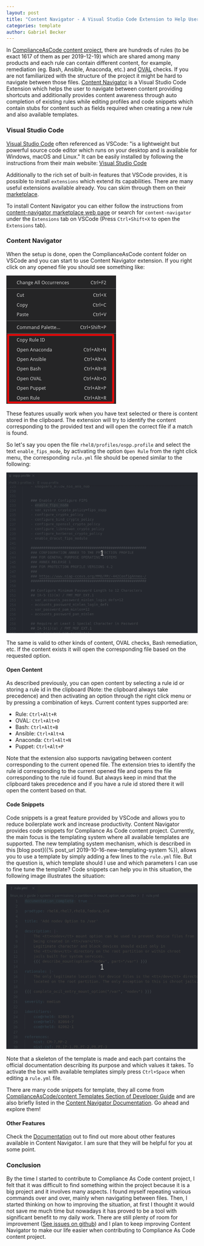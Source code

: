 ```yaml
---
layout: post
title: "Content Navigator - A Visual Studio Code Extension to Help Users to create Security Content"
categories: template
author: Gabriel Becker
---
```


In [ComplianceAsCode content project](https://github.com/ComplianceAsCode/content/), there are hundreds of rules (to be exact 1617 of them as per 2019-12-19) which are shared among many products and each rule can contain different content, for example, remediation (eg. Bash, Ansible, Anaconda, etc.) and [OVAL](https://oval.mitre.org/) checks. If you are not familiarized with the structure of the project it might be hard to navigate between those files. [Content Navigator](https://github.com/ggbecker/content-navigator/) is a Visual Studio Code Extension which helps the user to navigate between content providing shortcuts and additionally provides content awareness through auto completion of existing rules while editing profiles and code snippets which contain stubs for content such as fields required when creating a new rule and also available templates.

### Visual Studio Code

[Visual Studio Code](https://code.visualstudio.com/) often referenced as VSCode: "is a lightweight but powerful source code editor which runs on your desktop and is available for Windows, macOS and Linux." It can be easily installed by following the instructions from their main website: [Visual Studio Code](https://code.visualstudio.com/)

Additionally to the rich set of built-in features that VSCode provides, it is possible to install `extensions` which extend its capabilities. There are many useful extensions available already. You can skim through them on their [marketplace](https://marketplace.visualstudio.com/VSCode).

To install Content Navigator you can either follow the instructions from [content-navigator marketplace web page](https://marketplace.visualstudio.com/items?itemName=ggbecker.content-navigator) or search for `content-navigator` under the `Extensions` tab on VSCode (Press `Ctrl+Shift+X` to open the `Extensions` tab).

### Content Navigator

When the setup is done, open the ComplianceAsCode content folder on VSCode and you can start to use Content Navigator extension. If you right click on any opened file you should see something like:

![image](/assets/img/right_click_menu_red_stroke.png)

These features usually work when you have text selected or there is content stored in the clipboard. The extension will try to identify the content corresponding to the provided text and will open the correct file if a match is found.

So let's say you open the file `rhel8/profiles/ospp.profile` and select the text `enable_fips_mode`, by activating the option `Open Rule` from the right click menu, the corresponding `rule.yml` file should be opened similar to the following:

![image](/assets/img/open_rule_enable_fips_mode.gif)

The same is valid to other kinds of content, OVAL checks, Bash remediation, etc. If the content exists it will open the corresponding file based on the requested option.

#### Open Content

As described previously, you can open content by selecting a rule id or storing a rule id in the clipboard (Note: the clipboard always take precedence) and then activating an option through the right click menu or by pressing a combination of keys. Current content types supported are:

- Rule: `Ctrl+Alt+R`
- OVAL: `Ctrl+Alt+O`
- Bash: `Ctrl+Alt+B`
- Ansible: `Ctrl+Alt+A`
- Anaconda: `Ctrl+Alt+N`
- Puppet: `Ctrl+Alt+P`

Note that the extension also supports navigating between content corresponding to the current opened file. The extension tries to identify the rule id corresponding to the current opened file and opens the file corresponding to the rule id found. But always keep in mind that the clipboard takes precedence and if you have a rule id stored there it will open the content based on that.

#### Code Snippets

Code snippets is a great feature provided by VSCode and allows you to reduce boilerplate work and increase productivity. Content Navigator provides code snippets for Compliance As Code content project. Currently, the main focus is the templating system where all available templates are supported. The new templating system mechanism, which is described in this [blog post]({% post_url 2019-10-16-new-templating-system %}), allows you to use a template by simply adding a few lines to the `rule.yml` file. But the question is, which template should I use and which parameters I can use to fine tune the template? Code snippets can help you in this situation, the following image illustrates the situation:


![image](/assets/img/code_snippets_template.gif)

Note that a skeleton of the template is made and each part contains the official documentation describing its purpose and which values it takes. To activate the box with available templates simply press `Ctrl+Space` when editing a `rule.yml` file.

There are many code snippets for template, they all come from [ComplianceAsCode/content Templates Section of Developer Guide](https://github.com/ComplianceAsCode/content/blob/master/docs/manual/developer_guide.adoc#732-list-of-available-templates) and are also briefly listed in the [Content Navigator Documentation](https://github.com/ggbecker/content-navigator/blob/master/README.md). Go ahead and explore them!

#### Other Features

Check the [Documentation](https://github.com/ggbecker/content-navigator/blob/master/README.md) out to find out more about other features available in Content Navigator. I am sure that they will be helpful for you at some point.

### Conclusion

By the time I started to contribute to Compliance As Code content project, I felt that it was difficult to find something within the project because it is a big project and it involves many aspects. I found myself repeating various commands over and over, mainly when navigating between files. Then, I started thinking on how to improving the situation, at first I thought it would not save me much time but nowadays it has proved to be a tool with significant benefit to my daily work. There are still plenty of room for improvement ([See issues on github](https://github.com/ggbecker/content-navigator/issues)) and I plan to keep improving Content Navigator to make our life easier when contributing to Compliance As Code content project.
